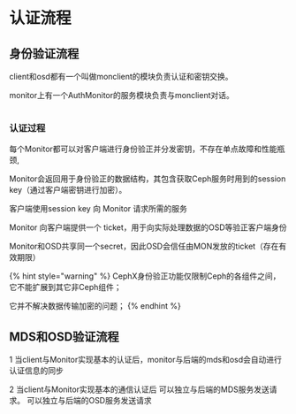 # 认证流程

## 身份验证流程

client和osd都有一个叫做monclient的模块负责认证和密钥交换。

monitor上有一个AuthMonitor的服务模块负责与monclient对话。

<figure><img src="https://files.gitbook.com/v0/b/gitbook-x-prod.appspot.com/o/spaces%2FCciQTOc6CLGkCYciwhF1%2Fuploads%2FDhFb21NHjZNlqouolNhY%2Fimage.png?alt=media&#x26;token=7cb669c9-e65e-48b8-be78-8f6b924c1ac3" alt=""><figcaption></figcaption></figure>

### 认证过程

每个Monitor都可以对客户端进行身份验正并分发密钥，不存在单点故障和性能瓶颈,

Monitor会返回用于身份验正的数据结构，其包含获取Ceph服务时用到的session key（通过客户端密钥进行加密）。

客户端使用session key 向 Monitor 请求所需的服务&#x20;

Monitor 向客户端提供一个 ticket，用于向实际处理数据的OSD等验正客户端身份&#x20;

Monitor和OSD共享同一个secret，因此OSD会信任由MON发放的ticket（存在有效期限）

{% hint style="warning" %}
CephX身份验正功能仅限制Ceph的各组件之间，它不能扩展到其它非Ceph组件；&#x20;

它并不解决数据传输加密的问题；
{% endhint %}

## MDS和OSD验证流程

1 当client与Monitor实现基本的认证后，monitor与后端的mds和osd会自动进行认证信息的同步&#x20;

2 当client与Monitor实现基本的通信认证后 可以独立与后端的MDS服务发送请求。 可以独立与后端的OSD服务发送请求

<figure><img src="https://files.gitbook.com/v0/b/gitbook-x-prod.appspot.com/o/spaces%2FCciQTOc6CLGkCYciwhF1%2Fuploads%2FNzn64bauUR3hf1rDQgLi%2Fimage.png?alt=media&#x26;token=e183b76b-6737-47b5-994a-8ac6df6b0a64" alt=""><figcaption></figcaption></figure>
